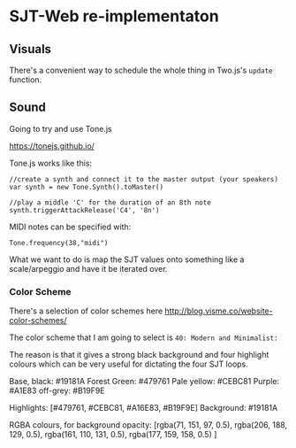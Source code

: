 # SJT-Web re-implementaton

## Visuals

There's a convenient way to schedule the whole thing in Two.js's `update` function.

## Sound

Going to try and use Tone.js

https://tonejs.github.io/

Tone.js works like this:

```
//create a synth and connect it to the master output (your speakers)
var synth = new Tone.Synth().toMaster()

//play a middle 'C' for the duration of an 8th note
synth.triggerAttackRelease('C4', '8n')
```

MIDI notes can be specified with:

```
Tone.frequency(38,"midi")
```

What we want to do is map the SJT values onto something like a scale/arpeggio and have it be iterated over.

### Color Scheme

There's a selection of color schemes here http://blog.visme.co/website-color-schemes/

The color scheme that I am going to select is `40: Modern and Minimalist:`

The reason is that it gives a strong black background and four highlight colours which can be very useful for dictating the four SJT loops.

Base, black: #19181A
Forest Green: #479761
Pale yellow: #CEBC81
Purple: #A1E83
off-grey: #B19F9E


Highlights:
[#479761, #CEBC81, #A16E83, #B19F9E]
Background:
#19181A

RGBA colours, for background opacity:
[rgba(71, 151, 97, 0.5), rgba(206, 188, 129, 0.5), rgba(161, 110, 131, 0.5), rgba(177, 159, 158, 0.5) ]
